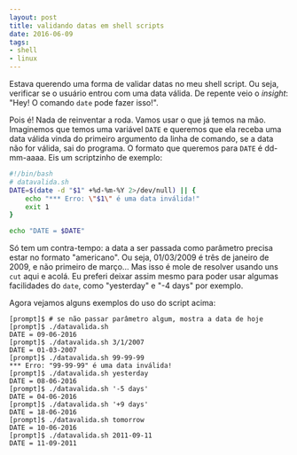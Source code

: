 ```yaml
---
layout: post
title: validando datas em shell scripts
date: 2016-06-09
tags:
- shell
- linux
---
```

Estava querendo uma forma de validar datas no meu shell script. Ou seja, verificar se o usuário entrou com uma data válida. De repente veio o *insight*: "Hey! O comando `date` pode fazer isso!".

Pois é! Nada de reinventar a roda. Vamos usar o que já temos na mão. Imaginemos que temos uma variável `DATE` e queremos que ela receba uma data válida vinda do primeiro argumento da linha de comando, se a data não for válida, sai do programa. O formato que queremos para `DATE` é dd-mm-aaaa. Eis um scriptzinho de exemplo:

```bash
#!/bin/bash
# datavalida.sh
DATE=$(date -d "$1" +%d-%m-%Y 2>/dev/null) || {
    echo "*** Erro: \"$1\" é uma data inválida!"
    exit 1
}

echo "DATE = $DATE"
```

Só tem um contra-tempo: a data a ser passada como parâmetro precisa estar no formato "americano". Ou seja, 01/03/2009 é três de janeiro de 2009, e não primeiro de março... Mas isso é mole de resolver usando uns `cut` aqui e acolá. Eu preferi deixar assim mesmo para poder usar algumas facilidades do `date`, como "yesterday" e "-4 days" por exemplo.

Agora vejamos alguns exemplos do uso do script acima:

```
[prompt]$ # se não passar parâmetro algum, mostra a data de hoje
[prompt]$ ./datavalida.sh
DATE = 09-06-2016
[prompt]$ ./datavalida.sh 3/1/2007
DATE = 01-03-2007
[prompt]$ ./datavalida.sh 99-99-99
*** Erro: "99-99-99" é uma data inválida!
[prompt]$ ./datavalida.sh yesterday
DATE = 08-06-2016
[prompt]$ ./datavalida.sh '-5 days'
DATE = 04-06-2016
[prompt]$ ./datavalida.sh '+9 days'
DATE = 18-06-2016
[prompt]$ ./datavalida.sh tomorrow
DATE = 10-06-2016
[prompt]$ ./datavalida.sh 2011-09-11
DATE = 11-09-2011
```
